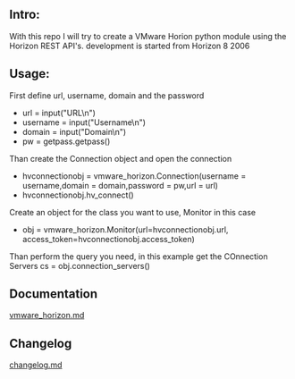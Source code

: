 ## Intro:

With this repo I will try to create a VMware Horion python module using the Horizon REST API's.
development is started from Horizon 8 2006


## Usage:

First define url, username, domain and the password
* url = input("URL\n")
* username = input("Username\n")
* domain = input("Domain\n")
* pw = getpass.getpass()

Than create the Connection object and open the connection
* hvconnectionobj = vmware_horizon.Connection(username = username,domain = domain,password = pw,url = url)
* hvconnectionobj.hv_connect()

Create an object for the class you want to use, Monitor in this case
* obj = vmware_horizon.Monitor(url=hvconnectionobj.url, access_token=hvconnectionobj.access_token)

Than perform the query you need, in this example get the COnnection Servers
cs = obj.connection_servers()

## Documentation

[vmware_horizon.md](vmware_horizon.md)

## Changelog

[changelog.md](changelog.ms)